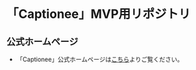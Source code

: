 # 「Captionee」MVP用リポジトリ

## 公式ホームページ
- 「Captionee」公式ホームページは[こちら](http://captionee.servehttp.com/help.html)よりご覧ください。
